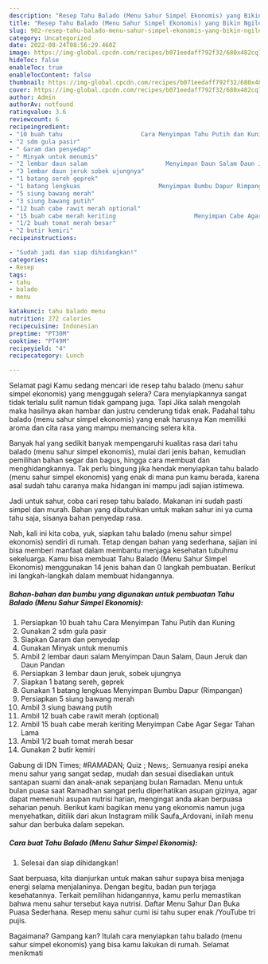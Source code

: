 ```yaml
---
description: "Resep Tahu Balado (Menu Sahur Simpel Ekonomis) yang Bikin Ngiler"
title: "Resep Tahu Balado (Menu Sahur Simpel Ekonomis) yang Bikin Ngiler"
slug: 902-resep-tahu-balado-menu-sahur-simpel-ekonomis-yang-bikin-ngiler
category: Uncategorized
date: 2022-08-24T08:56:29.460Z
image: https://img-global.cpcdn.com/recipes/b071eedaff792f32/680x482cq70/tahu-balado-menu-sahur-simpel-ekonomis-foto-resep-utama.jpg
hideToc: false
enableToc: true
enableTocContent: false
thumbnail: https://img-global.cpcdn.com/recipes/b071eedaff792f32/680x482cq70/tahu-balado-menu-sahur-simpel-ekonomis-foto-resep-utama.jpg
cover: https://img-global.cpcdn.com/recipes/b071eedaff792f32/680x482cq70/tahu-balado-menu-sahur-simpel-ekonomis-foto-resep-utama.jpg
author: Admin
authorAv: notfound
ratingvalue: 3.6
reviewcount: 6
recipeingredient:
- "10 buah tahu                      Cara Menyimpan Tahu Putih dan Kuning"
- "2 sdm gula pasir"
- " Garam dan penyedap"
- " Minyak untuk menumis"
- "2 lembar daun salam                      Menyimpan Daun Salam Daun Jeruk dan Daun Pandan"
- "3 lembar daun jeruk sobek ujungnya"
- "1 batang sereh geprek"
- "1 batang lengkuas                      Menyimpan Bumbu Dapur Rimpangan"
- "5 siung bawang merah"
- "3 siung bawang putih"
- "12 buah cabe rawit merah optional"
- "15 buah cabe merah keriting                      Menyimpan Cabe Agar Segar Tahan Lama"
- "1/2 buah tomat merah besar"
- "2 butir kemiri"
recipeinstructions:

- "Sudah jadi dan siap dihidangkan!"
categories:
- Resep
tags:
- tahu
- balado
- menu

katakunci: tahu balado menu 
nutrition: 272 calories
recipecuisine: Indonesian
preptime: "PT30M"
cooktime: "PT49M"
recipeyield: "4"
recipecategory: Lunch

---
```



Selamat pagi Kamu sedang mencari ide resep tahu balado (menu sahur simpel ekonomis) yang menggugah selera? Cara menyiapkannya sangat tidak terlalu sulit namun tidak gampang juga. Tapi Jika salah mengolah maka hasilnya akan hambar dan justru cenderung tidak enak. Padahal tahu balado (menu sahur simpel ekonomis) yang enak harusnya Kan memiliki aroma dan cita rasa yang mampu memancing selera kita.


Banyak hal yang sedikit banyak mempengaruhi kualitas rasa dari tahu balado (menu sahur simpel ekonomis), mulai dari jenis bahan, kemudian pemilihan bahan segar dan bagus, hingga cara membuat dan menghidangkannya. Tak perlu bingung jika hendak menyiapkan tahu balado (menu sahur simpel ekonomis) yang enak di mana pun kamu berada, karena asal sudah tahu caranya maka hidangan ini mampu jadi sajian istimewa.

Jadi untuk sahur, coba cari resep tahu balado. Makanan ini sudah pasti simpel dan murah. Bahan yang dibutuhkan untuk makan sahur ini ya cuma tahu saja, sisanya bahan penyedap rasa.


Nah, kali ini kita coba, yuk, siapkan tahu balado (menu sahur simpel ekonomis) sendiri di rumah. Tetap dengan bahan yang sederhana, sajian ini bisa memberi manfaat dalam membantu menjaga kesehatan tubuhmu sekeluarga. Kamu bisa membuat Tahu Balado (Menu Sahur Simpel Ekonomis) menggunakan 14 jenis bahan dan 0 langkah pembuatan. Berikut ini langkah-langkah dalam membuat hidangannya.

<!--inarticleads1-->

##### Bahan-bahan dan bumbu yang digunakan untuk pembuatan Tahu Balado (Menu Sahur Simpel Ekonomis):

1. Persiapkan 10 buah tahu                      Cara Menyimpan Tahu Putih dan Kuning
1. Gunakan 2 sdm gula pasir
1. Siapkan  Garam dan penyedap
1. Gunakan  Minyak untuk menumis
1. Ambil 2 lembar daun salam                      Menyimpan Daun Salam, Daun Jeruk dan Daun Pandan
1. Persiapkan 3 lembar daun jeruk, sobek ujungnya
1. Siapkan 1 batang sereh, geprek
1. Gunakan 1 batang lengkuas                      Menyimpan Bumbu Dapur (Rimpangan)
1. Persiapkan 5 siung bawang merah
1. Ambil 3 siung bawang putih
1. Ambil 12 buah cabe rawit merah (optional)
1. Ambil 15 buah cabe merah keriting                      Menyimpan Cabe Agar Segar Tahan Lama
1. Ambil 1/2 buah tomat merah besar
1. Gunakan 2 butir kemiri


Gabung di IDN Times; #RAMADAN; Quiz ; News;. Semuanya resipi aneka menu sahur yang sangat sedap, mudah dan sesuai disediakan untuk santapan suami dan anak-anak sepanjang bulan Ramadan. Menu untuk bulan puasa saat Ramadhan sangat perlu diperhatikan asupan gizinya, agar dapat memenuhi asupan nutrisi harian, mengingat anda akan berpuasa seharian penuh. Berikut kami bagikan menu yang ekonomis namun juga menyehatkan, ditilik dari akun Instagram milik Saufa_Ardovani, inilah menu sahur dan berbuka dalam sepekan. 

<!--inarticleads2-->

##### Cara buat Tahu Balado (Menu Sahur Simpel Ekonomis):


1. Selesai dan siap dihidangkan!

Saat berpuasa, kita dianjurkan untuk makan sahur supaya bisa menjaga energi selama menjalaninya. Dengan begitu, badan pun terjaga kesehatannya. Terkait pemilihan hidangannya, kamu perlu memastikan bahwa menu sahur tersebut kaya nutrisi. Daftar Menu Sahur Dan Buka Puasa Sederhana. Resep menu sahur cumi isi tahu super enak /YouTube tri pujis. 

Bagaimana? Gampang kan? Itulah cara menyiapkan tahu balado (menu sahur simpel ekonomis) yang bisa kamu lakukan di rumah. Selamat menikmati
